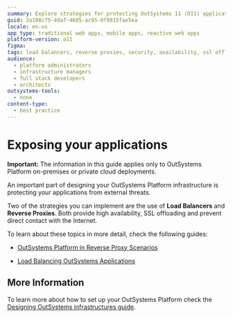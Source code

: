 ```yaml
---
summary: Explore strategies for protecting OutSystems 11 (O11) applications using load balancers and reverse proxies to enhance security and availability.
guid: 3a108c75-4daf-4605-ac95-0f9815fae5ea
locale: en-us
app_type: traditional web apps, mobile apps, reactive web apps
platform-version: o11
figma:
tags: load balancers, reverse proxies, security, availability, ssl offloading
audience:
  - platform administrators
  - infrastructure managers
  - full stack developers
  - architects
outsystems-tools:
  - none
content-type:
  - best practice
---
```

# Exposing your applications

<div class="info" markdown="1">

**Important:** The information in this guide applies only to OutSystems Platform on-premises or private cloud deployments.

</div>

An important part of designing your OutSystems Platform infrastructure is protecting your applications from external threats.

Two of the strategies you can implement are the use of **Load Balancers** and **Reverse Proxies**. Both provide high availability, SSL offloading and prevent direct contact with the Internet.

To learn about these topics in more detail, check the following guides:

* [OutSystems Platform in Reverse Proxy Scenarios](https://success.outsystems.com/Documentation/How-to_Guides/Infrastructure/Using_OutSystems_in_Reverse_Proxy_Scenarios)

* [Load Balancing OutSystems Applications](https://success.outsystems.com/Support/Enterprise_Customers/Maintenance_and_Operations/Load_Balancing_OutSystems_Applications)

## More Information

To learn more about how to set up your OutSystems Platform check the [Designing OutSystems infrastructures guide](https://success.outsystems.com/Documentation/Best_Practices/Infrastructure_management/Designing_OutSystems_Infrastructures).

